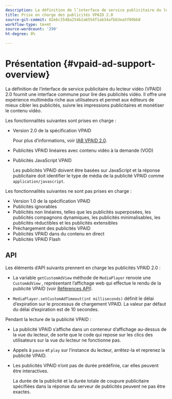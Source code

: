 ```yaml
---
description: La définition de l’interface de service publicitaire du lecteur vidéo (VPAID) 2.0 fournit une interface commune pour lire des publicités vidéo. Il offre une expérience multimédia riche aux utilisateurs et permet aux éditeurs de mieux cibler les publicités, suivre les impressions publicitaires et monétiser le contenu vidéo.
title: Prise en charge des publicités VPAID 2.0
source-git-commit: 02ebc3548a254b2a6554f1ab34afbb3ea5f09bb8
workflow-type: tm+mt
source-wordcount: '299'
ht-degree: 0%

---
```


# Présentation {#vpaid-ad-support-overview}

La définition de l’interface de service publicitaire du lecteur vidéo (VPAID) 2.0 fournit une interface commune pour lire des publicités vidéo. Il offre une expérience multimédia riche aux utilisateurs et permet aux éditeurs de mieux cibler les publicités, suivre les impressions publicitaires et monétiser le contenu vidéo.

Les fonctionnalités suivantes sont prises en charge :

* Version 2.0 de la spécification VPAID

  Pour plus d’informations, voir [IAB VPAID 2.0](https://www.iab.com/wp-content/uploads/2015/06/VPAID_2_0_Final_04-10-2012.pdf).
* Publicités VPAID linéaires avec contenu vidéo à la demande (VOD)
* Publicités JavaScript VPAID

  Les publicités VPAID doivent être basées sur JavaScript et la réponse publicitaire doit identifier le type de média de la publicité VPAID comme `application/javascript`.

Les fonctionnalités suivantes ne sont pas prises en charge :

* Version 1.0 de la spécification VPAID
* Publicités ignorables
* Publicités non linéaires, telles que les publicités superposées, les publicités compagnons dynamiques, les publicités minimalisables, les publicités réductibles et les publicités extensibles
* Préchargement des publicités VPAID
* Publicités VPAID dans du contenu en direct
* Publicités VPAID Flash

## API

Les éléments d’API suivants prennent en charge les publicités VPAID 2.0 :

* La variable `getCustomAdView` méthode de `MediaPlayer` renvoie une `CustomAdView` , représentant l’affichage web qui effectue le rendu de la publicité VPAID (voir [Références API](https://help.adobe.com/en_US/primetime/api/psdk/javadoc/index.html)).

* `MediaPlayer.setCustomAdTimeout(int milliseconds)` définit le délai d’expiration sur le processus de chargement VPAID. La valeur par défaut du délai d’expiration est de 10 secondes.

Pendant la lecture de la publicité VPAID :

* La publicité VPAID s’affiche dans un conteneur d’affichage au-dessus de la vue du lecteur, de sorte que le code qui repose sur les clics des utilisateurs sur la vue du lecteur ne fonctionne pas.
* Appels à `pause` et `play` sur l’instance du lecteur, arrêtez-la et reprenez la publicité VPAID.

* Les publicités VPAID n’ont pas de durée prédéfinie, car elles peuvent être interactives.

  La durée de la publicité et la durée totale de coupure publicitaire spécifiées dans la réponse du serveur de publicités peuvent ne pas être exactes.
